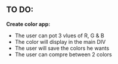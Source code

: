 ## TO DO:

<b> Create color app: </b>

- The user can pot 3 vlues of R, G & B
- The color will display in the main DIV
- The user will save the colors he wants
- The user can compre between 2 colors
